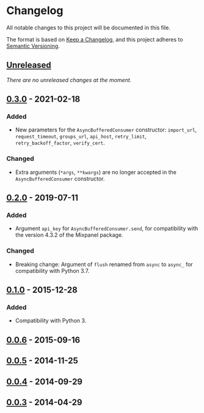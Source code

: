 # Changelog

All notable changes to this project will be documented in this file.

The format is based on [Keep a Changelog](https://keepachangelog.com/en/1.0.0/), and this
project adheres to [Semantic Versioning](https://semver.org/spec/v2.0.0.html).

## [Unreleased]

_There are no unreleased changes at the moment._

## [0.3.0] - 2021-02-18

### Added

* New parameters for the `AsyncBufferedConsumer` constructor: `import_url`,
  `request_timeout`, `groups_url`, `api_host`, `retry_limit`, `retry_backoff_factor`,
  `verify_cert`.

### Changed

* Extra arguments (`*args`, `**kwargs`) are no longer accepted in the
  `AsyncBufferedConsumer` constructor.

## [0.2.0] - 2019-07-11

### Added

* Argument `api_key` for `AsyncBufferedConsumer.send`, for compatibility with the version
  4.3.2 of the Mixpanel package.

### Changed

* Breaking change: Argument of `flush` renamed from `async` to `async_` for
  compatibility with Python 3.7.

## [0.1.0] - 2015-12-28

### Added

* Compatibility with Python 3.

## [0.0.6] - 2015-09-16

## [0.0.5] - 2014-11-25

## [0.0.4] - 2014-09-29

## [0.0.3] - 2014-04-29

[Unreleased]: https://github.com/jessepollak/mixpanel-python-async/compare/v0.3.0...HEAD
[0.3.0]: https://github.com/jessepollak/mixpanel-python-async/compare/v0.2.0...v0.3.0
[0.2.0]: https://github.com/jessepollak/mixpanel-python-async/compare/v0.1.0...v0.2.0
[0.1.0]: https://github.com/jessepollak/mixpanel-python-async/compare/v0.0.6...v0.1.0
[0.0.6]: https://github.com/jessepollak/mixpanel-python-async/compare/v0.0.5...v0.0.6
[0.0.5]: https://github.com/jessepollak/mixpanel-python-async/compare/v0.0.4...v0.0.5
[0.0.4]: https://github.com/jessepollak/mixpanel-python-async/compare/v0.0.3...v0.0.4
[0.0.3]: https://github.com/jessepollak/mixpanel-python-async/releases/tag/v0.0.3
